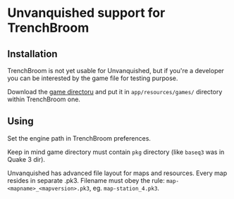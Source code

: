 Unvanquished support for TrenchBroom
====================================

Installation
------------

TrenchBroom is not yet usable for Unvanquished, but if you're a developer you can be interested by the game file for testing purpose.

Download the [game directoru](games/Unvanquished) and put it in `app/resources/games/` directory within TrenchBroom one.

Using
-----

Set the engine path in TrenchBroom preferences.

Keep in mind game directory must contain `pkg` directory (like `baseq3` was in Quake 3 dir).

Unvanquished has advanced file layout for maps and resources. Every map resides in separate .pk3.
Filename must obey the rule: `map-<mapname>_<mapversion>.pk3`, eg. `map-station_4.pk3`.
